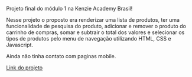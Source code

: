 Projeto final do módulo 1 na Kenzie Academy Brasil!

Nesse projeto o proposto era renderizar uma lista de produtos, ter uma funcionalidade de pesquisa do produto, adicionar e remover o produto do carrinho de compras, somar e subtrair o total dos valores e selecionar os tipos de produtos pelo menu de navegação utilizando HTML, CSS e Javascript.

Ainda não tinha contato com paginas mobile.

<a href="https://capstone-ecomerce-m1.vercel.app/">Link do projeto<a>
